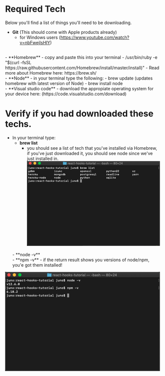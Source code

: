 # Required Tech 

Below you'll find a list of things you'll need to be downloading. 
- **Git** (This should come with Apple products already)
    - for Windows users (https://www.youtube.com/watch?v=nbFwejIsHlY)
<br/>
- **Homebrew**
    - copy and paste this into your terminal
        - /usr/bin/ruby -e "$(curl -fsSL https://raw.githubusercontent.com/Homebrew/install/master/install)"
    - Read more about Homebrew here: https://brew.sh/
<br/>
- **Node**
    - in your terminal type the following: 
        - brew update (updates homebrew with latest version of Node)
        - brew install node 
<br/>
- **Visual studio code** 
    - download the appropiate operating system for your device here: (https://code.visualstudio.com/download)

# Verify if you had downloaded these techs. 
- In your terminal type: 
    <br/>
    - **brew list** <br/>
        - you should see a list of tech that you've installed via Homebrew, if you've just downloaded it, you should see node since we've just installed in. 
![brew-list](brew-list.png)
    <br/>
    - **node -v** <br/>
    - **npm -v** 
        - if the return result shows you versions of node/npm, you'e got them installed! 
![node-npm](/images/node-npm.png)